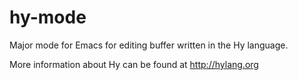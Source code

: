 hy-mode
=======

Major mode for Emacs for editing buffer written in the Hy language.

More information about Hy can be found at http://hylang.org
